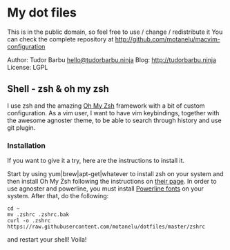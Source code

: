 # My dot files

This is in the public domain, so feel free to use / change / redistribute it
You can check the complete repository at http://github.com/motanelu/macvim-configuration

Author: Tudor Barbu <hello@tudorbarbu.ninja>
Blog: http://tudorbarbu.ninja
License: LGPL

## Shell - zsh & oh my zsh

I use zsh and the amazing [Oh My Zsh](https://github.com/robbyrussell/oh-my-zsh) framework with a bit of custom configuration. As a vim user, I want to have vim keybindings, together with the awesome agnoster theme, to be able to search through history and use git plugin. 

### Installation

If you want to give it a try, here are the instructions to install it.

Start by using yum|brew|apt-get|whatever to install zsh on your system and then install Oh My Zsh following the instructions on [their page](https://github.com/robbyrussell/oh-my-zsh). In order to use agnoster and powerline, you must install [Powerline fonts](https://github.com/powerline/fonts) on your system. After that, do the following:

```
cd ~
mv .zshrc .zshrc.bak
curl -o .zshrc https://raw.githubusercontent.com/motanelu/dotfiles/master/zshrc
```

and restart your shell! Voila!
